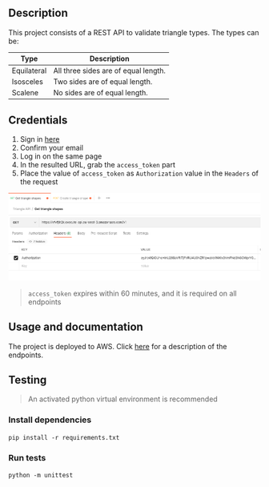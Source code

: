 ## Description
This project consists of a REST API to validate triangle types.
The types can be:

| Type       | Description                                                                                                              |
|-------------|--------------------------------------------------------------------------------------------------------------------------|
| Equilateral | All three sides are of equal length.                                                                                    |
| Isosceles   | Two sides are of equal length.                                                                                         |
| Scalene     | No sides are of equal length.                                                     |


## Credentials
1. Sign in [here](https://triangle-api.auth.eu-west-3.amazoncognito.com/login?client_id=2bflmmtop8r80gvj6e36ru2ahu&response_type=token&scope=aws.cognito.signin.user.admin+email+openid+phone+profile&redirect_uri=https://triangle-callback)
2. Confirm your email
3. Log in on the same page
4. In the resulted URL, grab the  `access_token` part 
5. Place the value of `access_token` as `Authorization` value in the `Headers` of the request
   
![image](img/request.png)

>`access_token` expires within 60 minutes, and it is required on all endpoints

## Usage and documentation

The project is deployed to AWS. Click [here](https://documenter.getpostman.com/view/22809238/2s8ZDeUz3r#e2800e17-50f3-4609-b41f-603039dc7340) for a description of the endpoints.

## Testing
>An activated python virtual environment is recommended
### Install dependencies

    pip install -r requirements.txt

### Run tests
    python -m unittest

